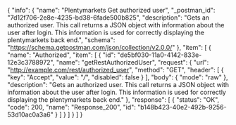 {
  "info": {
    "name": "Plentymarkets Get authorized user",
    "_postman_id": "7d12f706-2e8e-4235-bd38-6fade500b825",
    "description": "Gets an authorized user. This call returns a JSON object with information about the user after login. This information is used for correctly displaying the plentymarkets back end.",
    "schema": "https://schema.getpostman.com/json/collection/v2.0.0/"
  },
  "item": [
    {
      "name": "Authorized",
      "item": [
        {
          "id": "de5bf030-11a0-4142-833e-12e3c3788972",
          "name": "getRestAuthorizedUser",
          "request": {
            "url": "http://example.com/rest/authorized_user",
            "method": "GET",
            "header": [
              {
                "key": "Accept",
                "value": "*/*",
                "disabled": false
              }
            ],
            "body": {
              "mode": "raw"
            },
            "description": "Gets an authorized user. This call returns a JSON object with information about the user after login. This information is used for correctly displaying the plentymarkets back end."
          },
          "response": [
            {
              "status": "OK",
              "code": 200,
              "name": "Response_200",
              "id": "b148b423-40e2-492b-9256-53d10ac0a3a6"
            }
          ]
        }
      ]
    }
  ]
}